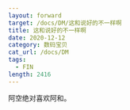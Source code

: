 ```yaml
---
layout: forward
target: /docs/DM/这和说好的不一样啊
title: 这和说好的不一样啊
date: 2020-12-12
category: 数码宝贝
cat_url: /docs/DM
tags: 
  - FIN
length: 2416
---
```


阿空绝对喜欢阿和。
